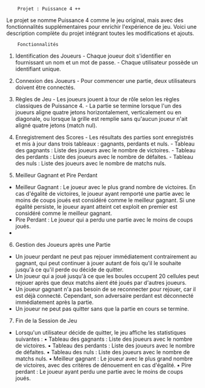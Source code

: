         Projet : Puissance 4 ++
        
Le projet se nomme Puissance 4 comme le jeu original, mais avec des fonctionnalités supplémentaires pour enrichir l'expérience de jeu. Voici une description complète du projet intégrant toutes les modifications et ajouts.

        Fonctionnalités
        
  1) Identification des Joueurs
    - Chaque joueur doit s'identifier en fournissant un nom et un mot de passe.
    - Chaque utilisateur possède un identifiant unique.
     
  3) Connexion des Joueurs
    - Pour commencer une partie, deux utilisateurs doivent être connectés.
     
  5) Règles de Jeu
    - Les joueurs jouent à tour de rôle selon les règles classiques de Puissance 4.
    - La partie se termine lorsque l'un des joueurs aligne quatre jetons horizontalement, verticalement ou en diagonale, ou lorsque la grille est remplie sans qu'aucun joueur n'ait aligné quatre jetons (match nul).
     
  4. Enregistrement des Scores
    -  Les résultats des parties sont enregistrés et mis à jour dans trois tableaux : gagnants, perdants et nuls.
    - Tableau des gagnants : Liste des joueurs avec le nombre de victoires.
    - Tableau des perdants : Liste des joueurs avec le nombre de défaites.
    - Tableau des nuls : Liste des joueurs avec le nombre de matchs nuls.
     
  5) Meilleur Gagnant et Pire Perdant
  - Meilleur Gagnant : Le joueur avec le plus grand nombre de victoires. En cas d'égalité de victoires, le joueur ayant remporté une partie avec le moins de coups joués est considéré comme le meilleur gagnant. Si une égalité persiste, le joueur ayant atteint cet exploit en premier est considéré comme le meilleur gagnant.
  - Pire Perdant : Le joueur qui a perdu une partie avec le moins de coups joués.
  - 
  6) Gestion des Joueurs après une Partie
  - Un joueur perdant ne peut pas rejouer immédiatement contrairement au gagnant, qui peut continuer à jouer autant de fois qu'il le souhaite jusqu'à  ce qu'il perde ou décide de quitter.
  - Un joueur qui a joué jusqu'à ce que les boules occupent 20 cellules peut rejouer après que deux matchs aient été joués par d'autres joueurs.
  - Un joueur gagnant n'a pas besoin de se reconnecter pour rejouer, car il est déjà connecté. Cependant, son adversaire perdant est déconnecté immédiatement après la partie.
  - Un joueur ne peut pas quitter sans que la partie en cours se termine.

  7) Fin de la Session de Jeu
  - Lorsqu'un utilisateur décide de quitter, le jeu affiche les statistiques suivantes :
    ▪ Tableau des gagnants : Liste des joueurs avec le nombre de victoires.
    ▪ Tableau des perdants : Liste des joueurs avec le nombre de défaites.
    ▪ Tableau des nuls : Liste des joueurs avec le nombre de matchs nuls.
    ▪ Meilleur gagnant : Le joueur avec le plus grand nombre de victoires, avec des critères de dénouement en cas d'égalité.
    ▪ Pire perdant : Le joueur ayant perdu une partie avec le moins de coups joués.
